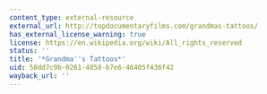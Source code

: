```yaml
---
content_type: external-resource
external_url: http://topdocumentaryfilms.com/grandmas-tattoos/
has_external_license_warning: true
license: https://en.wikipedia.org/wiki/All_rights_reserved
status: ''
title: '*Grandma''s Tattoos*'
uid: 58dd7c9b-0261-4858-b7e6-46405f436f42
wayback_url: ''
---
```

